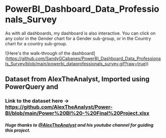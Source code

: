 # PowerBI_Dashboard_Data_Professionals_Survey

As with all dashboards, my dashboard is also interactive.  You can click on any color in the Gender chart for a Gender sub-group, or in the Country chart for a country sub-group.

![Here's the walk-through of the dashboard]  (https://github.com/SandyGCabanes/PowerBI_Dashboard_Data_Professionals_Survey/blob/main/powerbi_dataprofessionals_survey.gif?raw=true))

## Dataset from AlexTheAnalyst, Imported using PowerQuery and 


### Link to the dataset here -> https://github.com/AlexTheAnalyst/Power-BI/blob/main/Power%20BI%20-%20Final%20Project.xlsx

##### Huge thanks to [@AlexTheAnalyst](https://www.youtube.com/watch?v=g0m5sEHPU-s) and his youtube channel for guiding this project.
